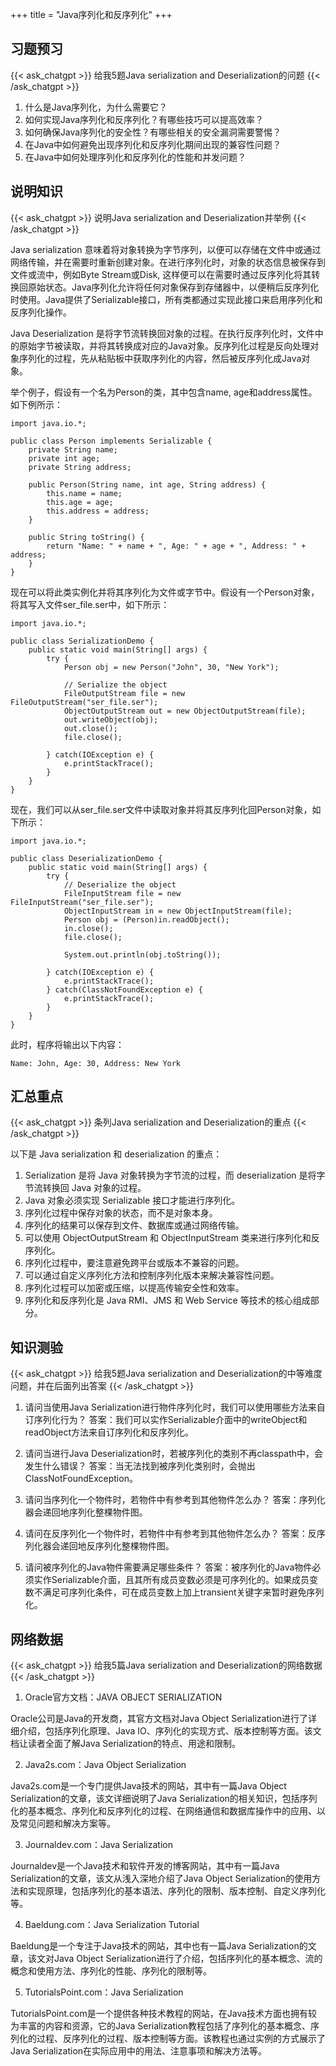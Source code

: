 +++
title = "Java序列化和反序列化"
+++
## 习题预习
{{< ask_chatgpt >}}
给我5题Java serialization and Deserialization的问题
{{< /ask_chatgpt >}}



1. 什么是Java序列化，为什么需要它？
2. 如何实现Java序列化和反序列化？有哪些技巧可以提高效率？
3. 如何确保Java序列化的安全性？有哪些相关的安全漏洞需要警惕？
4. 在Java中如何避免出现序列化和反序列化期间出现的兼容性问题？
5. 在Java中如何处理序列化和反序列化的性能和并发问题？   

## 说明知识
{{< ask_chatgpt >}}
说明Java serialization and Deserialization并举例
{{< /ask_chatgpt >}}



Java serialization 意味着将对象转换为字节序列，以便可以存储在文件中或通过网络传输，并在需要时重新创建对象。在进行序列化时，对象的状态信息被保存到文件或流中，例如Byte Stream或Disk, 这样便可以在需要时通过反序列化将其转换回原始状态。Java序列化允许将任何对象保存到存储器中，以便稍后反序列化时使用。Java提供了Serializable接口，所有类都通过实现此接口来启用序列化和反序列化操作。

Java Deserialization 是将字节流转换回对象的过程。在执行反序列化时，文件中的原始字节被读取，并将其转换成对应的Java对象。反序列化过程是反向处理对象序列化的过程，先从粘贴板中获取序列化的内容，然后被反序列化成Java对象。

举个例子，假设有一个名为Person的类，其中包含name, age和address属性。如下例所示：

```
import java.io.*;

public class Person implements Serializable {
    private String name;
    private int age;
    private String address;

    public Person(String name, int age, String address) {
        this.name = name;
        this.age = age;
        this.address = address;
    }

    public String toString() {
        return "Name: " + name + ", Age: " + age + ", Address: " + address;
    }
}
```

现在可以将此类实例化并将其序列化为文件或字节中。假设有一个Person对象，将其写入文件ser_file.ser中，如下所示：

```
import java.io.*;

public class SerializationDemo {
    public static void main(String[] args) {
        try {
            Person obj = new Person("John", 30, "New York");

            // Serialize the object
            FileOutputStream file = new FileOutputStream("ser_file.ser");
            ObjectOutputStream out = new ObjectOutputStream(file);
            out.writeObject(obj);
            out.close();
            file.close();

        } catch(IOException e) {
            e.printStackTrace();
        }
    }
}
```

现在，我们可以从ser_file.ser文件中读取对象并将其反序列化回Person对象，如下所示：

```
import java.io.*;

public class DeserializationDemo {
    public static void main(String[] args) {
        try {
            // Deserialize the object
            FileInputStream file = new FileInputStream("ser_file.ser");
            ObjectInputStream in = new ObjectInputStream(file);
            Person obj = (Person)in.readObject();
            in.close();
            file.close();

            System.out.println(obj.toString());

        } catch(IOException e) {
            e.printStackTrace();
        } catch(ClassNotFoundException e) {
            e.printStackTrace();
        }
    }
}
```

此时，程序将输出以下内容：

```
Name: John, Age: 30, Address: New York
```   

## 汇总重点
{{< ask_chatgpt >}}
条列Java serialization and Deserialization的重点
{{< /ask_chatgpt >}}



以下是 Java serialization 和 deserialization 的重点：

1. Serialization 是将 Java 对象转换为字节流的过程，而 deserialization 是将字节流转换回 Java 对象的过程。
2. Java 对象必须实现 Serializable 接口才能进行序列化。
3. 序列化过程中保存对象的状态，而不是对象本身。
4. 序列化的结果可以保存到文件、数据库或通过网络传输。
5. 可以使用 ObjectOutputStream 和 ObjectInputStream 类来进行序列化和反序列化。
6. 序列化过程中，要注意避免跨平台或版本不兼容的问题。
7. 可以通过自定义序列化方法和控制序列化版本来解决兼容性问题。
8. 序列化过程可以加密或压缩，以提高传输安全性和效率。
9. 序列化和反序列化是 Java RMI、JMS 和 Web Service 等技术的核心组成部分。   

## 知识测验
{{< ask_chatgpt >}}
给我5题Java serialization and Deserialization的中等难度问题，并在后面列出答案
{{< /ask_chatgpt >}}



1. 请问当使用Java Serialization进行物件序列化时，我们可以使用哪些方法来自订序列化行为？
答案：我们可以实作Serializable介面中的writeObject和readObject方法来自订序列化和反序列化。

2. 请问当进行Java Deserialization时，若被序列化的类别不再classpath中，会发生什么错误？
答案：当无法找到被序列化类别时，会抛出ClassNotFoundException。

3. 请问当序列化一个物件时，若物件中有参考到其他物件怎么办？
答案：序列化器会递回地序列化整棵物件图。

4. 请问在反序列化一个物件时，若物件中有参考到其他物件怎么办？
答案：反序列化器会递回地反序列化整棵物件图。

5. 请问被序列化的Java物件需要满足哪些条件？
答案：被序列化的Java物件必须实作Serializable介面，且其所有成员变数必须是可序列化的。如果成员变数不满足可序列化条件，可在成员变数上加上transient关键字来暂时避免序列化。   

## 网络数据
{{< ask_chatgpt >}}
给我5篇Java serialization and Deserialization的网络数据
{{< /ask_chatgpt >}}



1. Oracle官方文档：JAVA OBJECT SERIALIZATION

Oracle公司是Java的开发商，其官方文档对Java Object Serialization进行了详细介绍，包括序列化原理、Java IO、序列化的实现方式、版本控制等方面。该文档让读者全面了解Java Serialization的特点、用途和限制。

2. Java2s.com：Java Object Serialization

Java2s.com是一个专门提供Java技术的网站，其中有一篇Java Object Serialization的文章，该文详细说明了Java Serialization的相关知识，包括序列化的基本概念、序列化和反序列化的过程、在网络通信和数据库操作中的应用、以及常见问题和解决方案等。

3. Journaldev.com：Java Serialization

Journaldev是一个Java技术和软件开发的博客网站，其中有一篇Java Serialization的文章，该文从浅入深地介绍了Java Object Serialization的使用方法和实现原理，包括序列化的基本语法、序列化的限制、版本控制、自定义序列化等。

4. Baeldung.com：Java Serialization Tutorial

Baeldung是一个专注于Java技术的网站，其中也有一篇Java Serialization的文章，该文对Java Object Serialization进行了介绍，包括序列化的基本概念、流的概念和使用方法、序列化的性能、序列化的限制等。

5. TutorialsPoint.com：Java Serialization

TutorialsPoint.com是一个提供各种技术教程的网站，在Java技术方面也拥有较为丰富的内容和资源，它的Java Serialization教程包括了序列化的基本概念、序列化的过程、反序列化的过程、版本控制等方面。该教程也通过实例的方式展示了Java Serialization在实际应用中的用法、注意事项和解决方法等。   

